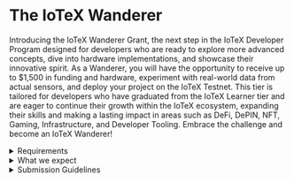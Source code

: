 # The IoTeX Wanderer

Introducing the IoTeX Wanderer Grant, the next step in the IoTeX Developer Program designed for developers who are ready to explore more advanced concepts, dive into hardware implementations, and showcase their innovative spirit. As a Wanderer, you will have the opportunity to receive up to $1,500 in funding and hardware, experiment with real-world data from actual sensors, and deploy your project on the IoTeX Testnet. This tier is tailored for developers who have graduated from the IoTeX Learner tier and are eager to continue their growth within the IoTeX ecosystem, expanding their skills and making a lasting impact in areas such as DeFi, DePIN, NFT, Gaming, Infrastructure, and Developer Tooling. Embrace the challenge and become an IoTeX Wanderer!

<details>

<summary>Requirements</summary>

* **Successfully complete the IoTeX Learner tier:** \
  To qualify for the IoTeX Wanderer Grant, you need to have successfully completed the IoTeX Learner tier and obtained the Soul Bound Token (SBT).
* **Adequate technical expertise:** \
  Showcase your technical skills and experience in relevant fields, such as web development, IoT, or web3. Provide links to past projects, GitHub repositories, or other relevant work to strengthen your application.

</details>

<details>

<summary>What we expect</summary>

* **Continue community contributions:** \
  We expect you to maintain your active participation within the IoTeX Developer Community by sharing your knowledge, experiences, and project updates.
* **Utilize W3bstream and, if requested, hardware in your projects:** \
  We expect you to integrate W3bstream and, if applicable, utilize the hardware kit in your project to experiment with real-world data and explore hardware implementations.
* **Deploy a project on IoTeX Testnet:** \
  Develop a proof of concept or minimum viable product (MVP) that demonstrates your innovative spirit and technical capabilities, and deploy it on the IoTeX Testnet.

</details>

<details>

<summary>Submission Guidelines</summary>

* **Project proposal:** \
  Submit a well-structured project proposal detailing the project's concept, the W3bstream integration, and hardware implementations (if applicable). Describe how your project will contribute to the IoTeX ecosystem and what you hope to achieve with the Wanderer Grant.
* **Milestones:** \
  Outline the specific milestones for your project, including deliverables, timelines, and expected outcomes. This will help the review team better understand your project's scope and evaluate its potential impact on the IoTeX ecosystem.
* **Showcase past experience:** \
  Provide examples of your previous work, including any relevant projects or contributions to the IoTeX Developer Community, to demonstrate your expertise and commitment to the growth and adoption of IoTeX technology.

#### For a category specific example visit the [_**Grant Verticals**_](../grant-verticals/) page or the [DePIN Submission Ideas](../halo-grants-program/depin-submission-ideas.md) section.&#x20;

</details>
